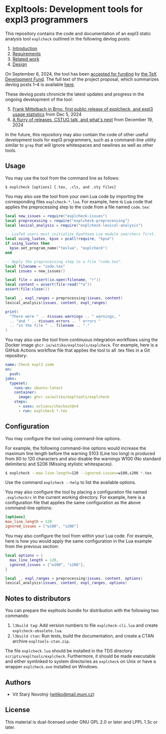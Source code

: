 # Expltools: Development tools for expl3 programmers

This repository contains the code and documentation of an expl3 static analysis tool `explcheck` outlined in the following devlog posts:

1. [Introduction][1]
2. [Requirements][2]
3. [Related work][3]
4. [Design][4]

On September 6, 2024, the tool has been [accepted for funding][5] by [the TeX Development Fund][6].
The full text of the project proposal, which summarizes devlog posts 1–4 is available [here][7].

These devlog posts chronicle the latest updates and progress in the ongoing development of the tool:

5. [Frank Mittelbach in Brno, first public release of explcheck, and expl3 usage statistics][8] from Dec 5, 2024
6. [A flurry of releases, CSTUG talk, and what's next][9] from December 19, 2024

In the future, this repository may also contain the code of other useful development tools for expl3 programmers, such as a command-line utility similar to `grep` that will ignore whitespaces and newlines as well as other tools.

 [1]: https://witiko.github.io/Expl3-Linter-1/
 [2]: https://witiko.github.io/Expl3-Linter-2/
 [3]: https://witiko.github.io/Expl3-Linter-3/
 [4]: https://witiko.github.io/Expl3-Linter-4/
 [5]: https://tug.org/tc/devfund/grants.html
 [6]: https://tug.org/tc/devfund/application.html
 [7]: https://tug.org/tc/devfund/documents/2024-09-expltools.pdf
 [8]: https://witiko.github.io/Expl3-Linter-5/
 [9]: https://witiko.github.io/Expl3-Linter-6/

## Usage

You may use the tool from the command line as follows:

```
$ explcheck [options] [.tex, .cls, and .sty files]
```

You may also use the tool from your own Lua code by importing the corresponding files `explcheck-*.lua`.
For example, here is Lua code that applies the preprocessing step to the code from a file named `code.tex`:

``` lua
local new_issues = require("explcheck-issues")
local preprocessing = require("explcheck-preprocessing")
local lexical_analysis = require("explcheck-lexical-analysis")

-- LuaTeX users must initialize Kpathsea Lua module searchers first.
local using_luatex, kpse = pcall(require, "kpse")
if using_luatex then
  kpse.set_program_name("texlua", "explcheck")
end

-- Apply the preprocessing step to a file "code.tex".
local filename = "code.tex"
local issues = new_issues()

local file = assert(io.open(filename, "r"))
local content = assert(file:read("*a"))
assert(file:close())

local _, expl_ranges = preprocessing(issues, content)
lexical_analysis(issues, content, expl_ranges)

print(
  "There were " .. #issues.warnings .. " warnings, "
  .. "and " .. #issues.errors .. " errors "
  .. "in the file " .. filename .. "."
)
```

You may also use the tool from continuous integration workflows using the Docker image `ghcr.io/witiko/expltools/explcheck`.
For example, here is a GitHub Actions workflow file that applies the tool to all .tex files in a Git repository:

``` yaml
name: Check expl3 code
on:
  push:
jobs:
  typeset:
    runs-on: ubuntu-latest
    container:
      image: ghcr.io/witiko/expltools/explcheck
    steps:
      - uses: actions/checkout@v4
      - run: explcheck *.tex
```

## Configuration

You may configure the tool using command-line options.

For example, the following command-line options would increase the maximum line
length before the warning S103 (Line too long) is produced from 80 to 120
characters and also disable the warnings W100 (No standard delimiters) and S206
(Missing stylistic whitespaces).

``` sh
$ explcheck --max-line-length=120 --ignored-issues=w100,s206 *.tex
```

Use the command `explcheck --help` to list the available options.

You may also configure the tool by placing a configuration file named `.explcheckrc` in the current working directory.
For example, here is a configuration file that applies the same configuration as the above command-line options:

``` toml
[options]
max_line_length = 120
ignored_issues = ["w100", "s206"]
```

You may also configure the tool from within your Lua code.
For example, here is how you would apply the same configuration in the Lua example from the previous section:

``` lua
local options = {
  max_line_length = 120,
  ignored_issues = {"w100", "s206"},
}

local _, expl_ranges = preprocessing(issues, content, options)
lexical_analysis(issues, content, expl_ranges, options)
```

## Notes to distributors

You can prepare the expltools bundle for distribution with the following two commands:

1. `l3build tag`: Add version numbers to file `explcheck-cli.lua` and create `explcheck-obsolete.lua`.
2. `l3build ctan`: Run tests, build the documentation, and create a CTAN archive `expltools-ctan.zip`.

The file `explcheck.lua` should be installed in the TDS directory `scripts/expltools/explcheck`. Furthermore, it should be made executable and either symlinked to system directories as `explcheck` on Unix or have a wrapper `explcheck.exe` installed on Windows.

## Authors

- Vít Starý Novotný (<witiko@mail.muni.cz>)

## License

This material is dual-licensed under GNU GPL 2.0 or later and LPPL 1.3c or later.
